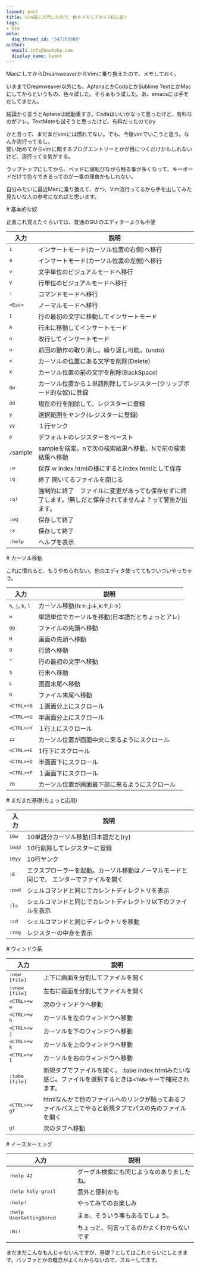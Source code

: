 ```yaml
---
layout: post
title: Vim道に入門したので、色々メモしておく(初心者)
tags:
- Vim
meta:
  dsq_thread_id: '547705909'
author:
  email: info@howtohp.com 
  display_name: kymmt
---
```


MacにしてからDreamweaverからVimに乗り換えたので、メモしておく。

いままでDreamweaver以外にも、AptanaとかCodaとかSublime TextとかMacにしてからというもの、色々試した。そらぁもう試した。あ、emacsには手をだしてません。

結論から言うとAptanaは起動重すぎ。Codaはいいかなって思ったけど、有料なのがアレ。TextMateも試そうと思ったけど、有料だったので(ry

かと言って、まだまだvimには慣れてない。でも、今後vimでいこうと思う。なんか流行ってるし。  
使い始めてからvimに関するブログエントリーとかが目につくだけかもしれないけど、流行ってる気がする。

ラップトップにしてから、ベッドに寝転びながら触る事が多くなって、キーボードだけで色々できるってのが一番の理由かもしれない。

自分みたいに最近Macに乗り換えて、かつ、Vim流行ってるから手を出してみた見たいな人の参考になればと思います。

<section id="vim_basic" markdown="block">
# 基本的な奴

正直これ覚えたぐらいでは、普通のGUIのエディターよりも不便

|入力                   |説明                                           |
|-----------------------|-----------------------------------------------|
|<kbd>i</kbd>           |インサートモード(カーソル位置の右側)へ移行     |
|<kbd>a</kbd>           |インサートモード(カーソル位置の左側)へ移行     |
|<kbd>v</kbd>           |文字単位のビジュアルモードへ移行               |
|<kbd>V</kbd>           |行単位のビジュアルモードへ移行                 |
|<kbd>:</kbd>           |コマンドモードへ移行                           |
|<kbd>\<Esc\></kbd>       |ノーマルモードへ移行                           |
|<kbd>I</kbd> |行の最初の文字に移動してインサートモード|
|<kbd>A</kbd> |行末に移動してインサートモード|
|<kbd>o</kbd> |改行してインサートモード|
|<kbd>u</kbd> |前回の動作の取り消し。繰り返し可能。(undo)|
|<kbd>x</kbd> |カーソルの位置にある文字を削除(Delete)|
|<kbd>X</kbd> |カーソル位置の前の文字を削除(BackSpace)|
|<kbd>dw</kbd> |カーソル位置から１単語削除してレジスター(クリップボード的な奴)に登録|
|<kbd>dd</kbd> |現在の行を削除して、レジスターに登録|
|<kbd>y</kbd> |選択範囲をヤンク(レジスターに登録)|
|<kbd>yy</kbd> |１行ヤンク|
|<kbd>p</kbd> |デフォルトのレジスターをペースト|
|<kbd>/</kbd>sample |sampleを検索。nで次の検索結果へ移動、Nで前の検索結果へ移動|
|<kbd>:w</kbd> |保存 w index.htmlの様にするとindex.htmlとして保存|
|<kbd>:q</kbd> |終了 開いてるファイルを閉じる|
|<kbd>:q!</kbd> |強制的に終了　ファイルに変更があっても保存せずに終了します。!無しだと保存されてませんよ？って警告が出ます。|
|<kbd>:wq</kbd> |保存して終了|
|<kbd>:x</kbd> |保存して終了|
|<kbd>:help</kbd> |ヘルプを表示|

</section>

<section id="vim_cursor" markdown="block">
# カーソル移動

これに慣れると、もうやめられない。他のエディタ使っててもついついやっちゃう。

|入力                                                   |説明                                            |
|-------------------------------------------------------|------------------------------------------------|
|<kbd>h</kbd>, <kbd>j</kbd>, <kbd>k</kbd>, <kbd>l</kbd> |カーソル移動(h:←,j:↓,k:↑,l:→)               |
|<kbd>w</kbd>                                           |単語単位でカーソルを移動(日本語だとちょっとアレ)|
|<kbd>gg</kbd>                                          |ファイルの先頭へ移動                            |
|<kbd>H</kbd>                                           |画面の先頭へ移動                                |
|<kbd>0</kbd>                                           |行頭へ移動                                      |
|<kbd>^</kbd>                                           |行の最初の文字へ移動                            |
|<kbd>$</kbd>                                           |行末へ移動                                      |
|<kbd>L</kbd>                                           |画面末尾へ移動                                  |
|<kbd>G</kbd>                                           |ファイル末尾へ移動                              |
|<kbd>\<CTRL\>+B</kbd>                                  |１画面分上にスクロール                          |
|<kbd>\<CTRL\>+U</kbd>                                  |半画面分上にスクロール                          |
|<kbd>\<CTRL\>+Y</kbd>                                  |１行上にスクロール                              |
|<kbd>zz</kbd>                                          |カーソル位置が画面中央に来るようにスクロール    |
|<kbd>\<CTRL\>+E</kbd>                                  |1行下にスクロール                               |
|<kbd>\<CTRL\>+D</kbd>                                  |半画面下にスクロール                            |
|<kbd>\<CTRL\>+F</kbd>                                  |１画面下にスクロール                            |
|<kbd>zb</kbd>                                          |カーソル位置が画面最下部に来るようにスクロール  |

</section>
<section id="still_vim_basic" markdown="block">
# まだまだ基礎(ちょっと応用)

|入力             |説明                                    |
|-----------------|----------------------------------------|
|<kbd>10w</kbd>   |10単語分カーソル移動(日本語だと(ry)     |
|<kbd>10dd</kbd>  |10行削除してレジスターに登録            |
|<kbd>10yy</kbd>  |10行ヤンク                              |
|<kbd>:E</kbd>    |エクスプローラーを起動。カーソル移動はノーマルモードと同じで、  エンターでファイルを開く|
|<kbd>:pwd</kbd>  |シェルコマンドと同じでカレントディレクトリを表示|
|<kbd>:ls</kbd>   |シェルコマンドと同じでカレントディレクトリ以下のファイルを表示|
|<kbd>:cd</kbd>   |シェルコマンドと同じディレクトリを移動|
|<kbd>:reg</kbd>  |レジスターの中身を表示|

</section>

<section id="vim_window" markdown="block">
# ウィンドウ系

|入力                     |説明               |
|-------------------------|-------------------|
|<kbd>:new [file]</kbd>   |上下に画面を分割してファイルを開く|
|<kbd>:vnew [file]</kbd>  |左右に画面を分割してファイルを開く|
|<kbd>\<CTRL\>+w w</kbd>  |次のウィンドウへ移動|
|<kbd>\<CTRL\>+w h</kbd>  |カーソルを左のウィンドウへ移動|
|<kbd>\<CTRL\>+w j</kbd>  |カーソルを下のウィンドウへ移動|
|<kbd>\<CTRL\>+w k</kbd>  |カーソルを上のウィンドウへ移動|
|<kbd>\<CTRL\>+w l</kbd>  |カーソルを右のウィンドウへ移動|
|<kbd>:tabe [file]</kbd>  |新規タブでファイルを開く。  &#58;tabe index.htmlみたいな感じ。ファイルを選択するときは`<TAB>`キーで補完されます。|
|<kbd>\<CTRL\>+w gf</kbd> |htmlなんかで他のファイルへのリンクが貼ってあるファイルパス上でやると新規タブでパスの先のファイルを開く|
|<kbd>gt</kbd>            |次のタブへ移動|

</section>

<section id="vim_easteregg" markdown="block">
# イースターエッグ

|入力                              |説明                                      |
|----------------------------------|------------------------------------------|
|<kbd>:help 42</kbd>               |グーグル検索にも同じようなのありましたね。|
|<kbd>:help holy-grail</kbd>       |意外と便利かも                            |
|<kbd>:help!</kbd>                 |やってみてのお楽しみ                      |
|<kbd>:help UserGettingBored</kbd> |まぁ、そういう事もあるでしょう。          |
|<kbd>:Ni!</kbd>                   |ちょっと、何言ってるのかよくわからないです|

</section>

まだまだこんなもんじゃないんですが、基礎？としてはこれぐらいにしときます。バッファとかの概念がよくわからないので、スルーしてます。

